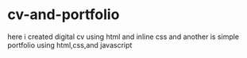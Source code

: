 # cv-and-portfolio
here i created digital cv using html and inline css and another is simple portfolio using html,css,and javascript
